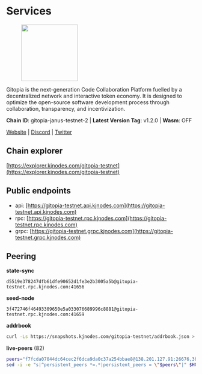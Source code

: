 # Services

<figure><img src="https://raw.githubusercontent.com/kj89/testnet_manuals/main/pingpub/logos/gitopia.png" width="150" alt=""><figcaption></figcaption></figure>

Gitopia is the next-generation Code Collaboration Platform fuelled by  a decentralized network and interactive token economy. It is designed  to optimize the open-source software development process through  collaboration, transparency, and incentivization.

**Chain ID**: gitopia-janus-testnet-2 | **Latest Version Tag**: v1.2.0 | **Wasm**: OFF

[Website](https://gitopia.com/) | [Discord](https://discord.gg/hFTXCGNYDZ) | [Twitter](https://twitter.com/gitopiaDAO)




## Chain explorer
[https://explorer.kjnodes.com/gitopia-testnet](https://explorer.kjnodes.com/gitopia-testnet)

## Public endpoints

* api: [https://gitopia-testnet.api.kjnodes.com](https://gitopia-testnet.api.kjnodes.com)
* rpc: [https://gitopia-testnet.rpc.kjnodes.com](https://gitopia-testnet.rpc.kjnodes.com)
* grpc: [https://gitopia-testnet.grpc.kjnodes.com](https://gitopia-testnet.grpc.kjnodes.com)

## Peering

**state-sync**

```text
d5519e378247dfb61dfe90652d1fe3e2b3005a5b@gitopia-testnet.rpc.kjnodes.com:41656
```

**seed-node**

```text
3f472746f46493309650e5a033076689996c8881@gitopia-testnet.rpc.kjnodes.com:41659
```

**addrbook**
```bash
curl -Ls https://snapshots.kjnodes.com/gitopia-testnet/addrbook.json > $HOME/.gitopia/config/addrbook.json
```

**live-peers** (82)
```bash
peers="f7fcda07044dc64cec2f6dca9da0c37a254bbae8@138.201.127.91:26676,3b0956b482f89b361dd350f1c6b3743096897446@65.108.124.219:35656,0c31077af45cb4f0424e58c91b0a917c36a90fd9@65.108.195.235:16656,d2975b49708dc92ee3b7da1d72e3eee3119d1d0c@167.86.105.216:656,d5519e378247dfb61dfe90652d1fe3e2b3005a5b@65.109.68.190:41656,64d45a76f7f50160d6e760b1ac1f05968193b47b@185.245.183.206:41656,399d4e19186577b04c23296c4f7ecc53e61080cb@34.142.156.29:26656,6ea375302fdd319ef64e013f469e286faf739da8@213.239.207.165:20086,c84906b19dc7dc7bda94ab2167d4b0af64a28b49@45.151.122.191:656,de5ad8914c55b02f4402fdd114bd8dc33d67f539@24.199.111.244:26656,d15e22d7be8ba1b97ff429cf87fea2af41450b37@149.102.134.212:41656,e17763e03ef6819b6f549b97abe9da7a1a7eeac8@164.68.121.241:656,4cd60a4dd4211d38d948a86a614f1fd8d3d274eb@75.119.153.139:656,ea53a3f77fe373f47be4e77fd5f9ff526dfaec33@51.79.143.46:41656,5c2a752c9b1952dbed075c56c600c3a79b58c395@195.3.220.140:27036,6af1ed533c0ff79bd677291047687cd8ae966e89@85.190.246.56:26656,2f0484f05aa2d58d91aa21ea7cb9ce81c2e207ea@85.239.240.187:26656,9bb344d83fc1fafc4bce6b8e4a95b82f37ac4f31@82.208.20.136:26656,95fbdc6d62be17db6688222b15b57d3e795ed07a@167.86.84.102:656,ed177ff3cf334df1a6c190438b0c7b5dd64b423a@45.151.122.140:656,6fa19dbe0236fc9328513ced95d9dd6f8330dbf3@34.160.118.165:26656,f0b8227e40f25eaec0e25b9e91ca199d2d9a1ecb@167.86.94.177:656,b6651c7b043ef4bdccd7906b0f06de2bbdfe8a60@193.46.243.75:26656,5c45e8920c5094827ec5afaca9ab469aaa0b4eaf@65.109.88.254:28656,09538ba6159f454a17d76501c59e23bad6fc9d3d@85.190.246.67:26656,d804235e103d9f0cd86c00c4c445149bb5c38e6a@185.202.239.254:26656,38f4e436b28b05850fa9b67cadf0700123cec094@45.10.154.166:26656,05182a9b6121c9fcbb493f9bb3843e20e076e479@38.242.231.113:656,c03e9f152bb1becc54d4424d02249135d39be09f@81.0.218.106:41656,ae5d5b47ea732ff509114f405967f61eb3d86ac6@75.119.146.171:656,a00ec6d937289233645188e2620ffdde652ef619@85.239.235.144:26656,4e0e57bcac8aa2bc3188d5b7845eeee61a61f3f0@194.163.170.165:26656,e79a4a68bd57ab002cdf3aedba5cec6787df21bb@81.0.218.178:26656,71d125deda13528c4e72ec4327699882f12c3b72@109.123.254.218:26656,7d819fa869f7c5b42c2c7a9538e1a9e7a52cfdee@65.108.226.26:24656,f06f794dcc5964197da0e13709d71ea5e0f5b7f1@88.99.3.158:11156,7f2339fc6a6dca666d8ffbbe4e61443d58e0e759@109.123.255.8:26656,2236a75a7557d8633d06ac6f036c1b47c1fd1598@149.102.158.166:41656,4e4f87cfa1993f4f3f7645c41f469987cafdf960@85.10.202.135:12656,029cd7528a0a96fa7506889145a5ca7d2dfe398d@65.21.58.80:26656,ffb4f7d43d6449c292d4e60c8a48eb3d31c39691@38.242.139.100:656,374da78901e59810277fc35482bce6e30953f488@80.79.6.155:41656,03073657e8bc5bcf71e7fd8df281ab8dcbc8821a@45.151.122.130:656,007d2419fea80aee707d009af0153f5105c53379@38.242.139.164:656,f9b892ea2e8ed8aa83f7b98e7e47371c23b01924@213.239.207.175:36656,f314268ef1886e4ad2801c8443ea0b0c8143a246@95.214.55.25:30656,d9b86c9459ac8bb4760d37095732ccd2746aca1f@65.21.131.215:26356,66f94651fb02f277c90c605a38df549d3c0a9269@75.119.151.217:26656,ac606e28c081c679dc23d9a94c29842be8f8b1f1@45.85.249.133:656,98bdfc67810bf7ac8f5c45b2c677b4bf199eb42e@185.193.67.65:41656,481189b7e246f6c824a969482446c49abbfe76b8@161.97.172.147:26656,1983d3cbcbc281232b5946ba9a2487e8f6976817@149.102.148.141:26656,4ce95178f6543d6cc8335f9d998f36f7b804d6ab@84.46.249.227:26656,c084771b4bb2e972053cdda4a2431b89f0545f28@85.239.235.145:26656,3989c44e8af3427b22a71a94185e85df99d450b4@149.102.158.188:41656,292c099fc654a1331d3b62a1b939f867b62ef434@45.85.147.242:656,93c4c73375b5f52020e7e7bd3f901ee28f07e6b7@109.123.243.66:41656,f1c042fca05e4bfb9a6da1cccaa5108a26ea1e0f@65.108.104.167:28656,1f7f58f130ea9c89be44fd60554d5e97da56c395@206.221.181.234:56656,bb0effb2ffd03673e65d972e9dce1e872e767178@84.46.253.160:26656,955c997a67a82cbd005e5b2b7010a1de3ac54355@38.242.241.74:26656,e2be58a29887accfae3eba7a68147b99f1d3dd5d@65.108.150.175:26656,8bec864d68a2542233ba37ac94c723fdf0b8e175@45.151.122.136:656,946cb2cc8cdb92ed6a89080d6a664487b96c73a2@80.79.5.171:27656,dc53e8e177319816b1c898ca79f821369ea96b26@209.145.56.41:41656,41cb6ed9e9834307619bd67cc30a90b1dd50a6ac@185.196.20.247:26656,7182dfadba43a9a3b35f6862e63f75be20c8b1db@95.217.214.125:41656,27411a4ba3fae9b1bb00b1181da0ea300947418a@178.20.46.216:26656,73de34b1d08fdd58b5a5c0ec6d2560310c1ebe90@38.242.151.86:26656,6394e25102c665c68a51fd853d8ca9c2bad18307@65.109.61.116:26656,0eb70bf5e2403694109f9bba184570074c2dfdd5@38.242.235.255:26656,37c3d29df83da59e5a258d413e2f89365ab05711@85.239.243.12:656,20d07d917c06d19653b44e529c4495281949f81f@77.92.132.67:26656,677fc5efd45c2cf62e879ee22766ac94dcc3e169@212.68.44.36:26656,95203479677e2ab00b1fb0bc1359294d4612e684@85.239.231.0:26656,bc688b2be879ba5bfa34587e096a9c9a4df2e6d4@45.151.122.116:656,e1ab0573d55ff92fad55d2929e353904f1bbe36f@135.181.16.252:31656,61f824be9bdfe9a73b55ad162a9ed0bfe9121bbe@38.242.147.76:26656,52098a0fdd0dc566615ad37492019d252635bdda@45.85.249.131:656,314ee8896c9f9e39450dc25623f8019cf316ed60@38.242.135.124:26656,e88708f6bda2af195f0ec48b9868e588ead964fb@144.91.82.239:26656,df5c15eeaeecb2116ab947e10c065353d762f5ad@185.163.124.151:41656"
sed -i -e "s|^persistent_peers *=.*|persistent_peers = \"$peers\"|" $HOME/.gitopia/config/config.toml
```
